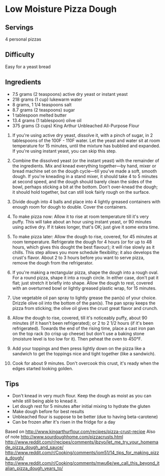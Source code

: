 # Low Moisture Pizza Dough
## Servings
4 personal pizzas

## Difficulty
Easy for a yeast bread


## Ingredients
- 7.5 grams (2 teaspoons) active dry yeast or instant yeast
- 218 grams (1 cup) lukewarm water
- 8 grams, 1 1/4 teaspoons salt
- 8.7 grams (2 teaspoons) sugar
- 1 tablespoon melted butter
- 13.4 grams (1 tablespoon) olive oil
- 375 grams (3 cups) King Arthur Unbleached All-Purpose Flour

1. If you're using active dry yeast, dissolve it, with a pinch of sugar, in 2 tablespoons of the 100F - 110F water. Let the yeast and water sit at room temperature for 15 minutes, until the mixture has bubbled and expanded. If you're using instant yeast, you can skip this step.

1. Combine the dissolved yeast (or the instant yeast) with the remainder of the ingredients. Mix and knead everything together—by hand, mixer or bread machine set on the dough cycle—till you've made a soft, smooth dough. If you're kneading in a stand mixer, it should take 4 to 5 minutes at second speed, and the dough should barely clean the sides of the bowl, perhaps sticking a bit at the bottom. Don't over-knead the dough; it should hold together, but can still look fairly rough on the surface.

1. Divide dough into 4 balls and place into 4 lightly greased containers with enough room for dough to double. Cover the containers.

1. To make pizza now: Allow it to rise at room temperature till it's very puffy. This will take about an hour using instant yeast, or 90 minutes using active dry. If it takes longer, that's OK; just give it some extra time.

1. To make pizza later: Allow the dough to rise, covered, for 45 minutes at room temperature. Refrigerate the dough for 4 hours (or for up to 48 hours, which gives this dought the best flavour); it will rise slowly as it chills. This step allows you more schedule flexibility; it also develops the crust's flavor. About 2 to 3 hours before you want to serve pizza, remove the dough from the refrigerator.

1. If you're making a rectangular pizza, shape the dough into a rough oval. For a round pizza, shape it into a rough circle. In either case, don't pat it flat; just stretch it briefly into shape. Allow the dough to rest, covered with an overturned bowl or lightly greased plastic wrap, for 15 minutes.


1. Use vegetable oil pan spray to lightly grease the pan(s) of your choice. Drizzle olive oil into the bottom of the pan(s). The pan spray keeps the pizza from sticking; the olive oil gives the crust great flavor and crunch.

1. Allow the dough to rise, covered, till it's noticeably puffy, about 90 minutes (if it hasn't been refrigerated); or 2 to 2 1/2 hours (if it's been refrigerated). Towards the end of the rising time, place a cast iron pan on the top rack (to crisp up cheese) but don't use a baking stone (moisture level is too low for it). Then peheat the oven to 450°F.

1. Add your toppings and then press lightly down on the pizza like a sandwich to get the toppings nice and tight together (like a sandwich).

1. Cook for about 9 minutes. Don't overcook this crust, it's ready when the edges started looking golden.




## Tips
- Don't knead in very much flour. Keep the dough as moist as you can while still being able to knead it.
- Let dough rest for 5 minutes after initial mixing to hydrate the gluten
- Make dough before for best results
- Unbleached flour is suppose to be better (due to having beta-carotene)
- Can be frozen after it's risen in the fridge for a day

Based on http://www.kingarthurflour.com/recipes/pizza-crust-recipe
Also of note http://www.sourdoughhome.com/pizzacrusts.html
http://www.reddit.com/r/recipes/comments/jbzyo/let_me_try_your_homemade_pizza_dough_and_sauce/
http://www.reddit.com/r/Cooking/comments/iom51/14_tips_for_making_pizza_dough/
http://www.reddit.com/r/Cooking/comments/mwu6e/we_call_this_beyond_italian_pizza_dough_years_to/
